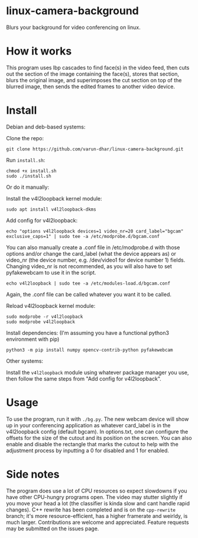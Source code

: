 # linux-camera-background
Blurs your background for video conferencing on linux. 

# How it works
This program uses lbp cascades to find face(s) in the video feed, then cuts out the section of the image containing the face(s), stores that section, blurs the original image, and superimposes the cut section on top of the blurred image, then sends the edited frames to another video device.
# Install
Debian and deb-based systems:

Clone the repo:
```
git clone https://github.com/varun-dhar/linux-camera-background.git
```

Run `install.sh`:
```
chmod +x install.sh
sudo ./install.sh
```
Or do it manually:

Install the v4l2loopback kernel module:
```
sudo apt install v4l2loopback-dkms
```
Add config for v4l2loopback:
```
echo "options v4l2loopback devices=1 video_nr=20 card_label="bgcam" exclusive_caps=1" | sudo tee -a /etc/modprobe.d/bgcam.conf
```
You can also manually create a .conf file in /etc/modprobe.d with those options and/or change the card_label (what the device appears as) or video_nr (the device number, e.g. /dev/video1 for device number 1) fields. Changing video_nr is not recommended, as you will also have to set pyfakewebcam to use it in the script. 

```
echo v4l2loopback | sudo tee -a /etc/modules-load.d/bgcam.conf
```
Again, the .conf file can be called whatever you want it to be called.

Reload v4l2loopback kernel module:
```
sudo modprobe -r v4l2loopback
sudo modprobe v4l2loopback
```
Install dependencies:
(I'm assuming you have a functional python3 environment with pip)
```
python3 -m pip install numpy opencv-contrib-python pyfakewebcam
```

Other systems:

Install the `v4l2loopback` module using whatever package manager you use, then follow the same steps from "Add config for v4l2loopback".

# Usage
To use the program, run it with `./bg.py`. The new webcam device will show up in your conferencing application as whatever card_label is in the v4l2loopback config (default bgcam). In options.txt, one can configure the offsets for the size of the cutout and its position on the screen. You can also enable and disable the rectangle that marks the cutout to help with the adjustment process by inputting a 0 for disabled and 1 for enabled.
# Side notes
The program does use a lot of CPU resources so expect slowdowns if you have other CPU-hungry programs open. The video may stutter slightly if you move your head a lot (the classifier is kinda slow and cant handle rapid changes). C++ rewrite has been completed and is on the `cpp-rewrite` branch; it's more resource-efficient, has a higher framerate and weirldy, is much larger. Contributions are welcome and appreciated. Feature requests may be submitted on the issues page. 
